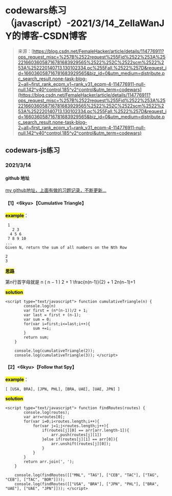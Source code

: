 <!--yml
category: codewars
date: 2022-08-13 11:36:24
-->

# codewars练习（javascript）-2021/3/14_ZellaWanJY的博客-CSDN博客

> 来源：[https://blog.csdn.net/FemaleHacker/article/details/114776911?ops_request_misc=%257B%2522request%255Fid%2522%253A%2522166036058716781683929565%2522%252C%2522scm%2522%253A%252220140713.130102334.pc%255Fall.%2522%257D&request_id=166036058716781683929565&biz_id=0&utm_medium=distribute.pc_search_result.none-task-blog-2~all~first_rank_ecpm_v1~rank_v31_ecpm-4-114776911-null-null.142^v40^control,185^v2^control&utm_term=codewars](https://blog.csdn.net/FemaleHacker/article/details/114776911?ops_request_misc=%257B%2522request%255Fid%2522%253A%2522166036058716781683929565%2522%252C%2522scm%2522%253A%252220140713.130102334.pc%255Fall.%2522%257D&request_id=166036058716781683929565&biz_id=0&utm_medium=distribute.pc_search_result.none-task-blog-2~all~first_rank_ecpm_v1~rank_v31_ecpm-4-114776911-null-null.142^v40^control,185^v2^control&utm_term=codewars)

## codewars-js练习

### 2021/3/14

#### github 地址

[my github地址，上面有做的习题记录，不断更新…](https://github.com/Mszmy/Codewars/)

#### 【1】<6kyu>【Cumulative Triangle】

**<mark>example</mark>**：

```
 1
   2 3
  4 5 6
 7 8 9 10
...
Given N, return the sum of all numbers on the Nth Row

2
3 
```

**<mark>思路</mark>**

第n行首字母就是 n ( n − 1 ) 2 + 1 \frac{n(n-1)}{2} + 1 2n(n−1)​+1

<mark>**solution**</mark>

```
<script type="text/javascript"> function cumulativeTriangle(n) {
        console.log(n)
        var first = (n*(n-1))/2 + 1;
        var last = first + (n-1);
        var sum = 0;
        for(var i=first;i<=last;i++){
            sum +=i;
        }
        return sum;
    }

    console.log(cumulativeTriangle(2));
    console.log(cumulativeTriangle(3)); </script> 
```

#### 【2】<6kyu>【Follow that Spy】

**<mark>example</mark>**：

```
[ [USA, BRA], [JPN, PHL], [BRA, UAE], [UAE, JPN] ] 
```

<mark>**solution**</mark>

```
<script type="text/javascript"> function findRoutes(routes) {
        console.log(routes);
        var arr=routes[0];
        for(var i=0;i<routes.length;i++){
            for(var j=1;j<routes.length;j++){
                if(routes[j][0] == arr[arr.length-1]){
                    arr.push(routes[j][1])
                }else if(routes[j][1] == arr[0]){
                    arr.unshift(routes[j][0]);
                }
            }
        }
        return arr.join(', ');
    }

    console.log(findRoutes([["MNL", "TAG"], ["CEB", "TAC"], ["TAG", "CEB"], ["TAC", "BOR"]]));
    console.log(findRoutes([["USA", "BRA"], ["JPN", "PHL"], ["BRA", "UAE"], ["UAE", "JPN"]])); </script> 
```